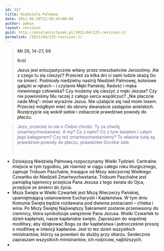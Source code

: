 ```yaml
---
id: 227
title: Niedziela Palmowa
date: 2011-04-20T22:56:45+00:00
author: admin
layout: revision
guid: http://anielaolsztynek.pl/2011/04/225-revision-2/
permalink: /2011/04/225-revision-2/
---
```

> **Mt 26, 14-27, 66**
> 
> **Król**
> 
> <span style="color: #000000;">Jezus jest entuzjastycznie witany przez mieszkańców Jerozolimy. Ale z czego tu się cieszyć? Przecież za kilka dni ci sami ludzie skażą Go na śmierć. Podniosły niedzielny nastrój Niedzieli Palmowej, kolorowe gałązki w rękach &#8211; i czytanie Męki Pańskiej. Radość i męka niewinnego człowieka? Czy możemy się cieszyć z męki Jezusa? Czy nie powinniśmy Mu raczej z całego serca współczuć? &#8222;Nie płaczcie nade Mną&#8221;- mówi wyraźnie Jezus. Nie użalajcie się nad moim losem. Przecież mógłbym mieć do obrony dwanaście zastępów anielskich. Rozejrzyjcie się wokół siebie i zobaczcie prawdziwe powody do płaczu.</span>

> <span style="color: #666699;">Jezu, przecież to nie o Ciebie chodzi. Ty za chwilę zmartwychwstaniesz. A my? Co z nami? Co z tym światem i całym jego bałaganem? Czy też zmartwychwstaniemy? To właśnie tutaj są prawdziwe powody do płaczu, prawdziwe Gorzkie żale.</span>
> 
> <span style="color: #666699;"> </span>

  * <span style="color: #000000;">Dzisiejszą Niedzielą Palmową rozpoczynamy Wielki Tydzień. Centralne miejsce w tym tygodniu, jak również w ciągu całego roku liturgicznego, zajmuje Triduum Paschalne, trwające od Mszy wieczornej Wielkiego Czwartku do Niedzieli Zmartwychwstania. Triduum Paschalne jest pamiątką tajemnicy przejścia Pana Jezusa z tego świata do Ojca, przejście ze śmierci do życia. </span>
  * <span style="color: #000000;">Msza Święta w Wielki Czwartek jest Mszą Wieczerzy Pańskiej, upamiętniającą ustanowienie Eucharystii i Kapłaństwa. W tym dniu Komunia Święta będzie rozdawana pod dwiema postaciami &#8211; chleba i wina. Po Mszy Świętej Najświętszy Sakrament zostanie przeniesiony do ciemnicy, która symbolizuje uwięzienie Pana Jezusa. Wielki Czwartek to dzień kapłański, nasze kapłańskie święto. Zapraszam do wspólnej modlitwy, aby dziękować Bogu za dar kapłaństwa i jednocześnie proszę o modlitwę w intencji kapłanów. Jest to tez dzień wszystkich ministrantów, którzy sa powołani do służby przy ołtarzu. Serdecznie zapraszam wszystkich ministrantów, ich rodziców, najbliższych.</span>
  * <span style="color: #000000;"> </span>